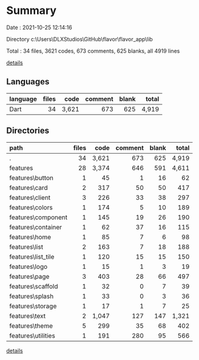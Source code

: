 # Summary

Date : 2021-10-25 12:14:16

Directory c:\Users\DLXStudios\GitHub\flavor\flavor_app\lib

Total : 34 files,  3621 codes, 673 comments, 625 blanks, all 4919 lines

[details](details.md)

## Languages
| language | files | code | comment | blank | total |
| :--- | ---: | ---: | ---: | ---: | ---: |
| Dart | 34 | 3,621 | 673 | 625 | 4,919 |

## Directories
| path | files | code | comment | blank | total |
| :--- | ---: | ---: | ---: | ---: | ---: |
| . | 34 | 3,621 | 673 | 625 | 4,919 |
| features | 28 | 3,374 | 646 | 591 | 4,611 |
| features\button | 1 | 45 | 1 | 16 | 62 |
| features\card | 2 | 317 | 50 | 50 | 417 |
| features\client | 3 | 226 | 33 | 38 | 297 |
| features\colors | 1 | 174 | 5 | 10 | 189 |
| features\component | 1 | 145 | 19 | 26 | 190 |
| features\container | 1 | 62 | 37 | 16 | 115 |
| features\home | 1 | 85 | 7 | 6 | 98 |
| features\list | 2 | 163 | 7 | 18 | 188 |
| features\list_tile | 1 | 120 | 15 | 15 | 150 |
| features\logo | 1 | 15 | 1 | 3 | 19 |
| features\page | 3 | 403 | 28 | 66 | 497 |
| features\scaffold | 1 | 32 | 0 | 7 | 39 |
| features\splash | 1 | 33 | 0 | 3 | 36 |
| features\storage | 1 | 17 | 1 | 7 | 25 |
| features\text | 2 | 1,047 | 127 | 147 | 1,321 |
| features\theme | 5 | 299 | 35 | 68 | 402 |
| features\utilities | 1 | 191 | 280 | 95 | 566 |

[details](details.md)
